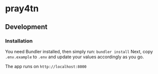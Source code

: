 # pray4tn

## Development

### Installation

You need Bundler installed, then simply run:
`bundler install`
Next, copy `.env.example` to `.env` and update your values accordingly as you go.

The app runs on `http://localhost:8000`
